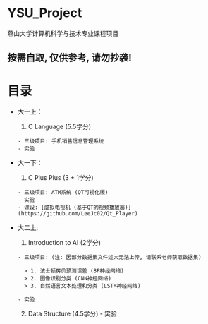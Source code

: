 # YSU_Project

燕山大学计算机科学与技术专业课程项目

**按需自取, 仅供参考, 请勿抄袭!**
---
# 目录

- 大一上：
    1. C Language (5.5学分)

      - 三级项目: 手机销售信息管理系统
      - 实验

- 大一下：
    1. C Plus Plus (3 + 1学分)

      - 三级项目: ATM系统 (QT可视化版)
      - 实验
      - 课设: [虚拟电视机 (基于QT的视频播放器)](https://github.com/LeeJc02/Qt_Player)

- 大二上: 
    1. Introduction to AI (2学分)

      - 三级项目: (注: 因部分数据集文件过大无法上传, 请联系老师获取数据集)

        > 1. 波士顿房价预测误差 (BP神经网络)
        > 2. 图像识别分类 (CNN神经网络)
        > 3. 自然语言文本处理和分类 (LSTM神经网络)

      - 实验 
  
    2. Data Structure (4.5学分)
      - 实验
 